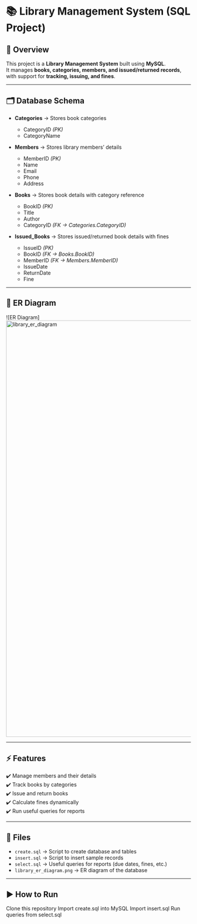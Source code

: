 # 📚 Library Management System (SQL Project)

## 📖 Overview  
This project is a **Library Management System** built using **MySQL**.  
It manages **books, categories, members, and issued/returned records**, with support for **tracking, issuing, and fines**.

---

## 🗂 Database Schema  

- **Categories** → Stores book categories  
  - CategoryID *(PK)*  
  - CategoryName  

- **Members** → Stores library members’ details  
  - MemberID *(PK)*  
  - Name  
  - Email  
  - Phone  
  - Address  

- **Books** → Stores book details with category reference  
  - BookID *(PK)*  
  - Title  
  - Author  
  - CategoryID *(FK → Categories.CategoryID)*  

- **Issued_Books** → Stores issued/returned book details with fines  
  - IssueID *(PK)*  
  - BookID *(FK → Books.BookID)*  
  - MemberID *(FK → Members.MemberID)*  
  - IssueDate  
  - ReturnDate  
  - Fine  

---

## 🔗 ER Diagram  

![ER Diagram] <img width="3550" height="1133" alt="library_er_diagram" src="https://github.com/user-attachments/assets/47a73f13-d522-4ef7-8e95-dbaf5ba021f0" />


---

## ⚡ Features  
✔️ Manage members and their details  
✔️ Track books by categories  
✔️ Issue and return books  
✔️ Calculate fines dynamically  
✔️ Run useful queries for reports  

---

## 📂 Files  

- `create.sql` → Script to create database and tables  
- `insert.sql` → Script to insert sample records  
- `select.sql` → Useful queries for reports (due dates, fines, etc.)  
- `library_er_diagram.png` → ER diagram of the database  

---

## ▶️ How to Run  

Clone this repository
Import create.sql into MySQL
Import insert.sql
Run queries from select.sql
